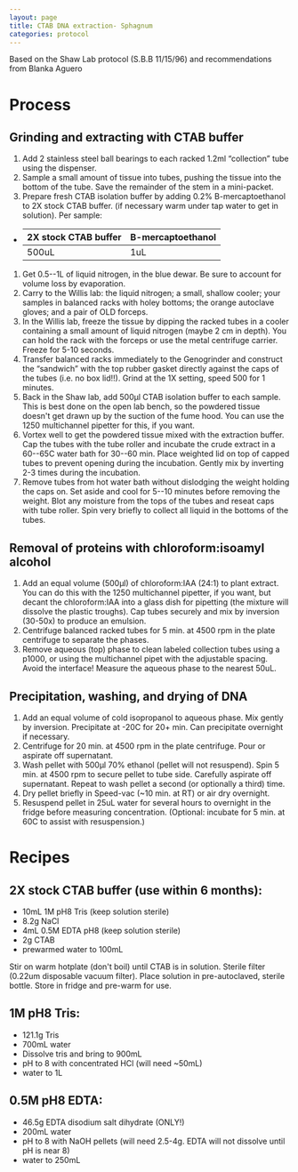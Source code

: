 ```yaml
---
layout: page
title: CTAB DNA extraction- Sphagnum
categories: protocol
---
```

Based on the Shaw Lab protocol (S.B.B 11/15/96) and recommendations from Blanka Aguero

# Process

## Grinding and extracting with CTAB buffer

1. Add 2 stainless steel ball bearings to each racked 1.2ml “collection” tube using the dispenser.
1. Sample a small amount of tissue into tubes, pushing the tissue into the bottom of the tube. Save the remainder of the stem in a mini-packet.
1. Prepare fresh CTAB isolation buffer by adding 0.2% B-mercaptoethanol to 2X stock CTAB buffer. (if necessary warm under tap water to get in solution). Per sample:
  * | 2X stock CTAB buffer | B-mercaptoethanol |
    | -------------------- | ----------------- |
    | 500uL | 1uL |  

1. Get 0.5--1L of liquid nitrogen, in the blue dewar. Be sure to account for volume loss by evaporation.
1. Carry to the Willis lab: the liquid nitrogen; a small, shallow cooler; your samples in balanced racks with holey bottoms; the orange autoclave gloves; and a pair of OLD forceps.
1. In the Willis lab, freeze the tissue by dipping the racked tubes in a cooler containing a small amount of liquid nitrogen (maybe 2 cm in depth). You can hold the rack with the forceps or use the metal centrifuge carrier. Freeze for 5-10 seconds.
1. Transfer balanced racks immediately to the Genogrinder and construct the “sandwich” with the top rubber gasket directly against the caps of the tubes (i.e. no box lid!!). Grind at the 1X setting, speed 500 for 1 minutes.
1. Back in the Shaw lab, add 500µl CTAB isolation buffer to each sample.  This is best done on the open lab bench, so the powdered tissue doesn't get drawn up by the suction of the fume hood.  You can use the 1250 multichannel pipetter for this, if you want.
1. Vortex well to get the powdered tissue mixed with the extraction buffer. Cap the tubes with the tube roller and incubate the crude extract in a 60--65C water bath for 30--60 min.  Place weighted lid on top of capped tubes to prevent opening during the incubation. Gently mix by inverting 2-3 times during the incubation.
1. Remove tubes from hot water bath without dislodging the weight holding the caps on. Set aside and cool for 5--10 minutes before removing the weight. Blot any moisture from the tops of the tubes and reseat caps with tube roller. Spin very briefly to collect all liquid in the bottoms of the tubes.

## Removal of proteins with chloroform:isoamyl alcohol

1. Add an equal volume (500µl) of chloroform:IAA (24:1) to plant extract.  You can do this with the 1250 multichannel pipetter, if you want, but decant the chloroform:IAA into a glass dish for pipetting (the mixture will dissolve the plastic troughs). Cap tubes securely and mix by inversion (30-50x) to produce an emulsion.
1. Centrifuge balanced racked tubes for 5 min. at 4500 rpm in the plate centrifuge to separate the phases.
1. Remove aqueous (top) phase to clean labeled collection tubes using a p1000, or using the multichannel pipet with the adjustable spacing.  Avoid the interface! Measure the aqueous phase to the nearest 50uL.

## Precipitation, washing, and drying of DNA

1. Add an equal volume of cold isopropanol to aqueous phase.  Mix gently by inversion.  Precipitate at -20C for 20+ min.  Can precipitate overnight if necessary.
1. Centrifuge for 20 min. at 4500 rpm in the plate centrifuge.  Pour or aspirate off supernatant.
1. Wash pellet with 500µl 70% ethanol (pellet will not resuspend).  Spin 5 min. at 4500 rpm to secure pellet to tube side.  Carefully aspirate off supernatant. Repeat to wash pellet a second (or optionally a third) time.
1. Dry pellet briefly in Speed-vac (~10 min. at RT) or air dry overnight.
1. Resuspend pellet in 25uL water for several hours to overnight in the fridge before measuring concentration. (Optional: incubate for 5 min. at 60C to assist with resuspension.)


# Recipes

## 2X stock CTAB buffer (use within 6 months):

  * 10mL 1M pH8 Tris (keep solution sterile)
  * 8.2g NaCl
  * 4mL 0.5M EDTA pH8 (keep solution sterile)
  * 2g CTAB
  * prewarmed water to 100mL

Stir on warm hotplate (don't boil) until CTAB is in solution. Sterile filter (0.22um disposable vacuum filter). Place solution in pre-autoclaved, sterile bottle. Store in fridge and pre-warm for use.  

## 1M pH8 Tris:

  * 121.1g Tris
  * 700mL water
  * Dissolve tris and bring to 900mL
  * pH to 8 with concentrated HCl (will need ~50mL)
  * water to 1L

## 0.5M pH8 EDTA:

  * 46.5g EDTA disodium salt dihydrate (ONLY!)
  * 200mL water
  * pH to 8 with NaOH pellets (will need 2.5-4g.  EDTA will not dissolve until pH is near 8)
  * water to 250mL
